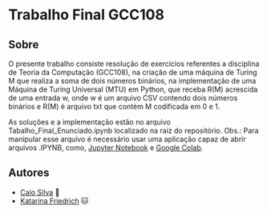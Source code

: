 # Trabalho Final GCC108

## Sobre

O presente trabalho consiste resolução de exercícios referentes a disciplina de Teoria da Computação (GCC108), na criação de uma máquina de Turing M que realiza a soma de dois números binários, na implementação de uma Máquina de Turing Universal (MTU) em Python, que receba R(M) acrescida de uma entrada w, onde w é um arquivo CSV contendo dois números binários e R(M) é arquivo txt que contém M codificada em 0 e 1.

As soluções e a implementação estão no arquivo Tabalho_Final_Enunciado.ipynb localizado na raiz do repositório. Obs.: Para manipular esse arquivo é necessário usar uma aplicação capaz de abrir arquivos .IPYNB, como, [Jupyter Notebook](https://jupyter.org/) e [Google Colab](https://colab.research.google.com/).

## Autores

- [Caio Silva](https://github.com/CaioMatheu5) :dragon:
- [Katarina Friedrich](https://github.com/katfr) :cat:
